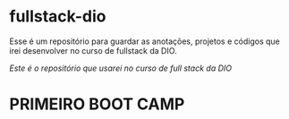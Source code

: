 # fullstack-dio
Esse é um repositório para guardar as anotações, projetos e códigos que irei desenvolver no curso de fullstack da DIO.

*Este é o repositório que usarei no curso de full stack da DIO*

# PRIMEIRO BOOT CAMP
